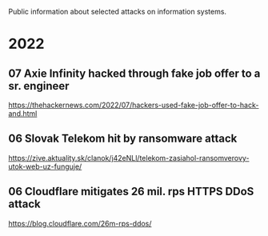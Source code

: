 Public information about selected attacks on information systems.

# 2022

## 07 Axie Infinity hacked through fake job offer to a sr. engineer

https://thehackernews.com/2022/07/hackers-used-fake-job-offer-to-hack-and.html

## 06 Slovak Telekom hit by ransomware attack

https://zive.aktuality.sk/clanok/j42eNLl/telekom-zasiahol-ransomverovy-utok-web-uz-funguje/

## 06 Cloudflare mitigates 26 mil. rps HTTPS DDoS attack

https://blog.cloudflare.com/26m-rps-ddos/
